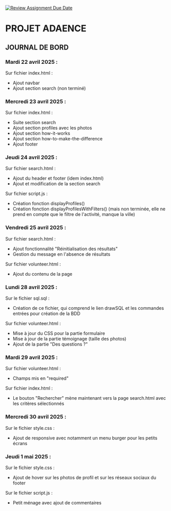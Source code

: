 [![Review Assignment Due Date](https://classroom.github.com/assets/deadline-readme-button-22041afd0340ce965d47ae6ef1cefeee28c7c493a6346c4f15d667ab976d596c.svg)](https://classroom.github.com/a/c9R-q-e1)

# PROJET ADAENCE

## JOURNAL DE BORD 

### Mardi 22 avril 2025 :

 Sur fichier index.html :
 - Ajout navbar
 - Ajout section search (non terminé)

### Mercredi 23 avril 2025 :

 Sur fichier index.html :
 - Suite section search
 - Ajout section profiles avec les photos
 - Ajout section how-it-works
 - Ajout section how-to-make-the-difference
 - Ajout footer

### Jeudi 24 avril 2025 :

 Sur fichier search.html : 
 - Ajout du header et footer (idem index.html)
 - Ajout et modification de la section search

 Sur fichier script.js : 
 - Création fonction displayProfiles()
 - Création fonction displayProfilesWithFilters() (mais non terminée, elle ne prend en compte que le filtre de l'activité, manque la ville)

### Vendredi 25 avril 2025 :

 Sur fichier search.html : 
 - Ajout fonctionnalité "Réinitialisation des résultats"
 - Gestion du message en l'absence de résultats

 Sur fichier volunteer.html : 
 - Ajout du contenu de la page

### Lundi 28 avril 2025 :
 
 Sur le fichier sql.sql :
 - Création de ce fichier, qui comprend le lien drawSQL et les commandes entrées pour création de la BDD
 
 Sur fichier volunteer.html : 
 - Mise à jour du CSS pour la partie formulaire
 - Mise à jour de la partie témoignage (taille des photos)
 - Ajout de la partie "Des questions ?"

### Mardi 29 avril 2025 :

 Sur fichier volunteer.html : 
 - Champs mis en "required"

 Sur fichier index.html :
 - Le bouton "Rechercher" mène maintenant vers la page search.html avec les critères sélectionnés

### Mercredi 30 avril 2025 :

 Sur le fichier style.css : 
 - Ajout de responsive avec notamment un menu burger pour les petits écrans

### Jeudi 1 mai 2025 :

 Sur le fichier style.css : 
 - Ajout de hover sur les photos de profil et sur les réseaux sociaux du footer

 Sur le fichier script.js : 
 - Petit ménage avec ajout de commentaires